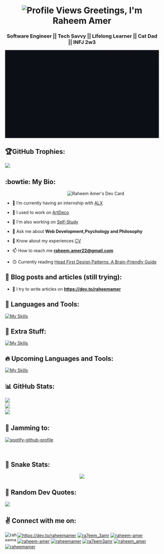 <h1 align="center"> 
<span > <img src="https://komarev.com/ghpvc/?username=raheemamer&label=Profile%20views&color=0e75b6&style=flat" alt="Profile Views" /> </span>
Greetings, I'm Raheem Amer	
</h1>
<span>

<h3 align="center">
 <p> Software Engineer || Tech Savvy || Lifelong Learner || Cat Dad || INFJ 2w3 <p>
<img width="600" align="center" alt="Raheem Amer's Intro Gif" src="https://github.com/RaheemAmer/RaheemAmer/blob/main/Raheem%20Amer's%20Introduction.gif">
</h3>

## 🏆GitHub Trophies:
![](https://github-profile-trophy.vercel.app/?username=RaheemAmer&theme=nord&no-frame=false&no-bg=false&margin-w=6)

## :bowtie: My Bio:
<a href="https://app.daily.dev/RaheemAmer">
<img align="right" width="300" src="https://api.daily.dev/devcards/cdacbcbfb1a947e78c7f38d46bd90f89.png?r=eyg" alt="Raheem Amer's Dev Card" title="Raheem Amer's Dev Card"/>
<br>
</a>

- 🌱 I’m currently having an internship with [ALX](https://www.alxafrica.com/)

- 🔭 I used to work on [ArtDeco](https://github.com/abdallah-emam/clientArtDeco)

- 📕 I'm also working on [Self-Study](https://github.com/RaheemAmer/Self-study)

- 💬 Ask me about **Web Development,Psychology and Philosophy**

- 📄 Know about my experiences [CV](https://drive.google.com/file/d/1TbD8gadFVsoOxSCQx3AO99C2c0NzopNm/view?usp=sharing)

- 📫 How to reach me **raheem.amer22@gmail.com**

- 🙃 Currently reading [Head First Design Patterns: A Brain-Friendly Guide](https://www.amazon.com/Head-First-Design-Patterns-Brain-Friendly/dp/0596007124)

## :love_letter: Blog posts and articles (still trying):
<!-- BLOG-POST-LIST:START -->
- 📝 I try to write articles on **https://dev.to/raheemamer**   
<!-- BLOG-POST-LIST:END -->


## :thought_balloon:  Languages and Tools:
[![My Skills](https://skillicons.dev/icons?i=html,css,bootstrap,tailwind,materialui,styledcomponents,sass,js,jquery,regex,ts,bash,powershell,git,github,heroku,netlify,vercel)](https://skillicons.dev)

## 🤯 Extra Stuff:
[![My Skills](https://skillicons.dev/icons?i=cpp,py,figma,ps,vscode,dotnet,wordpress,linux)](https://skillicons.dev)
	
## 🔥 Upcoming Languages and Tools:
[![My Skills](https://skillicons.dev/icons?i=react,redux,next,nestjs,gatsby,vue,nuxt,remix,pug,jest,webpack,redis,nodejs,express,mongodb,firebase,graphql,kubernetes,docker,aws,jenkins)](https://skillicons.dev)
<br>


## 📊 GitHub Stats:
![](https://github-readme-stats.vercel.app/api?username=RaheemAmer&theme=react&hide_border=false&include_all_commits=true&count_private=true)<br/>
![](https://github-readme-streak-stats.herokuapp.com/?user=RaheemAmer&theme=react&hide_border=false&layout=compact)<br/>
![](https://github-readme-stats.vercel.app/api/top-langs/?username=RaheemAmer&theme=react&hide_border=false&include_all_commits=true&count_private=true&layout=compact)

## 🎵 Jamming to:
[![spotify-github-profile](https://spotify-github-profile.vercel.app/api/view?uid=3i8e12yxyujr39rpkqzpjcwru&cover_image=true&theme=novatorem&bar_color_cover=true&bar_color=abcbd0)](https://spotify-github-profile.vercel.app/api/view?uid=3i8e12yxyujr39rpkqzpjcwru&redirect=true)

<br>

## 🐍 Snake Stats:
<div align="center">
	<img src="https://cdn.jsdelivr.net/gh/holic-x/holic-x/assets/github-contribution-grid-snake.svg"/>
</div>

## 💠 Random Dev Quotes:
![](https://quotes-github-readme.vercel.app/api?type=horizontal&theme=tokyonight)

## :v: Connect with me on:
<p align="left">
<a href="https://codepen.io/raheemamer" target="blank"><img align="left" src="https://raw.githubusercontent.com/rahuldkjain/github-profile-readme-generator/master/src/images/icons/Social/codepen.svg" alt="raheemamer" height="30" width="40" /></a>
<a href="https://dev.to/https://dev.to/raheemamer" target="blank"><img align="center" src="https://raw.githubusercontent.com/rahuldkjain/github-profile-readme-generator/master/src/images/icons/Social/devto.svg" alt="https://dev.to/raheemamer" height="30" width="40" /></a>
<a href="https://twitter.com/ra7eem_3amr" target="blank"><img align="center" src="https://raw.githubusercontent.com/rahuldkjain/github-profile-readme-generator/master/src/images/icons/Social/twitter.svg" alt="ra7eem_3amr" height="30" width="40" /></a>
<a href="https://linkedin.com/in/raheem-amer" target="blank"><img align="center" src="https://raw.githubusercontent.com/rahuldkjain/github-profile-readme-generator/master/src/images/icons/Social/linked-in-alt.svg" alt="raheem-amer" height="30" width="40" /></a>
<a href="https://stackoverflow.com/users/raheem-amer" target="blank"><img align="center" src="https://raw.githubusercontent.com/rahuldkjain/github-profile-readme-generator/master/src/images/icons/Social/stack-overflow.svg" alt="raheem-amer" height="30" width="40" /></a>
<a href="https://codesandbox.com/raheemamer" target="blank"><img align="center" src="https://raw.githubusercontent.com/rahuldkjain/github-profile-readme-generator/master/src/images/icons/Social/codesandbox.svg" alt="raheemamer" height="30" width="40" /></a>
<a href="https://fb.com/ra7eem3amr" target="blank"><img align="center" src="https://raw.githubusercontent.com/rahuldkjain/github-profile-readme-generator/master/src/images/icons/Social/facebook.svg" alt="ra7eem3amr" height="30" width="40" /></a>
<a href="https://www.hackerrank.com/raheem_amer" target="blank"><img align="center" src="https://raw.githubusercontent.com/rahuldkjain/github-profile-readme-generator/master/src/images/icons/Social/hackerrank.svg" alt="raheem_amer" height="30" width="40" /></a>
<a href="https://www.leetcode.com/raheemamer" target="blank"><img align="center" src="https://raw.githubusercontent.com/rahuldkjain/github-profile-readme-generator/master/src/images/icons/Social/leet-code.svg" alt="raheemamer" height="30" width="40" /></a>
</p>
